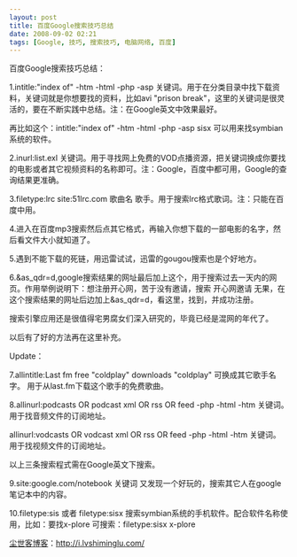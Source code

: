 ```yaml
---
layout: post
title: 百度Google搜索技巧总结
date: 2008-09-02 02:21
tags: [Google, 技巧, 搜索技巧, 电脑网络, 百度]
---
```

百度Google搜索技巧总结：

1.intitle:"index of" -htm -html -php -asp 关键词。用于在分类目录中找下载资料，关键词就是你想要找的资料，比如avi "prison break"，这里的关键词是很灵活的，要在不断实践中总结。注：在Google英文中效果最好。

再比如这个：intitle:"index of" -htm -html -php -asp sisx 可以用来找symbian系统的软件。

2.inurl:list.exl 关键词。用于寻找网上免费的VOD点播资源，把关键词换成你要找的电影或者其它视频资料的名称即可。注：Google，百度中都可用，Google的查询结果更准确。

3.filetype:lrc site:51lrc.com 歌曲名 歌手。用于搜索lrc格式歌词。注：只能在百度中用。

4.进入在百度mp3搜索然后点其它格式，再输入你想下载的一部电影的名字，然后看文件大小就知道了。

5.遇到不能下载的死链，用迅雷试试，迅雷的gougou搜索也是个好地方。

6.&amp;as_qdr=d,google搜索结果的网址最后加上这个，用于搜索过去一天内的网页。作用举例说明下：想注册开心网，苦于没有邀请，搜索 开心网邀请 无果，在这个搜索结果的网址后边加上&amp;as_qdr=d，看这里，找到，并成功注册。

搜索引擎应用还是很值得宅男腐女们深入研究的，毕竟已经是混网的年代了。

以后有了好的方法再在这里补充。

Update：

7.allintitle:Last fm free "coldplay" downloads "coldplay" 可换成其它歌手名字。 用于从last.fm下载这个歌手的免费歌曲。

8.allinurl:podcasts OR podcast xml OR rss OR feed -php -html -htm 关键词。 用于找音频文件的订阅地址。

allinurl:vodcasts OR vodcast xml OR rss OR feed -php -html -htm 关键词。 用于找视频文件的订阅地址。

以上三条搜索程式需在Google英文下搜索。

9.site:google.com/notebook 关键词 又发现一个好玩的，搜索其它人在google笔记本中的内容。

10.filetype:sis 或者 filetype:sisx 搜索symbian系统的手机软件。配合软件名称使用，比如：要找x-plore 可搜索：filetype:sisx x-plore

<a href="http://i.lvshiminglu.com/">尘世客博客</a>：<a href="http://i.lvshiminglu.com/">http://i.lvshiminglu.com/</a>


